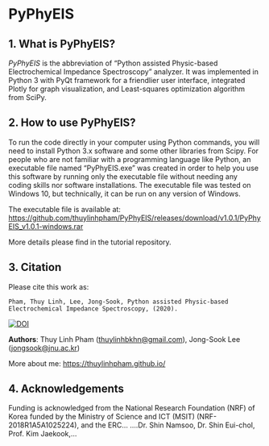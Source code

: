 # PyPhyEIS

## 1. What is PyPhyEIS?
    
*PyPhyEIS* is the abbreviation of “Python assisted Physic-based Electrochemical Impedance Spectroscopy” analyzer. It was implemented in Python 3 with PyQt framework for a friendlier user interface, integrated Plotly for graph visualization, and Least-squares optimization algorithm from SciPy. 

## 2.	How to use PyPhyEIS?

To run the code directly in your computer using Python commands, you will need to install Python 3.x software and some other libraries from Scipy. For people who are not familiar with a programming language like Python, an executable file named “PyPhyEIS.exe” was created in order to help you use this software by running only the executable file without needing any coding skills nor software installations. The executable file was tested on Windows 10, but technically, it can be run on any version of Windows. 

The executable file is available at:
https://github.com/thuylinhpham/PyPhyEIS/releases/download/v1.0.1/PyPhyEIS_v1.0.1-windows.rar

More details please find in the tutorial repository.

## 3.	Citation
Please cite this work as: 

```Pham, Thuy Linh, Lee, Jong-Sook, Python assisted Physic-based Electrochemical Impedance Spectroscopy, (2020).```

[![DOI](https://zenodo.org/badge/DOI/10.5281/zenodo.3820355.svg)](https://doi.org/10.5281/zenodo.3820355)


**Authors**: Thuy Linh Pham (thuylinhbkhn@gmail.com), Jong-Sook Lee (jongsook@jnu.ac.kr)

More about me: https://thuylinhpham.github.io/

## 4.	Acknowledgements

Funding is acknowledged from the National Research Foundation (NRF) of Korea funded by the Ministry of Science and ICT (MSIT) (NRF-2018R1A5A1025224), and the ERC…
….Dr. Shin Namsoo, Dr. Shin Eui-chol, Prof. Kim Jaekook,…


